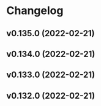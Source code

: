 # Changelog

<!--next-version-placeholder-->

## v0.135.0 (2022-02-21)


## v0.134.0 (2022-02-21)


## v0.133.0 (2022-02-21)


## v0.132.0 (2022-02-21)

